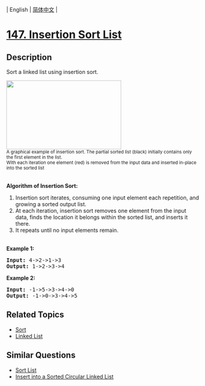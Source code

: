 
| English | [简体中文](README.md) |

# [147. Insertion Sort List](https://leetcode-cn.com/problems/insertion-sort-list/)

## Description

<p>Sort a linked list using insertion sort.</p>

<ol>
</ol>

<p><img alt="" src="https://upload.wikimedia.org/wikipedia/commons/0/0f/Insertion-sort-example-300px.gif" style="height:180px; width:300px" /><br />
<small>A graphical example of insertion sort. The partial sorted list (black) initially contains only the first element in the list.<br />
With each iteration one element (red) is removed from the input data and inserted in-place into the sorted list</small><br />
&nbsp;</p>

<ol>
</ol>

<p><strong>Algorithm of Insertion Sort:</strong></p>

<ol>
	<li>Insertion sort iterates, consuming one input element each repetition, and growing a sorted output list.</li>
	<li>At each iteration, insertion sort removes one element from the input data, finds the location it belongs within the sorted list, and inserts it there.</li>
	<li>It repeats until no input elements remain.</li>
</ol>

<p><br />
<strong>Example 1:</strong></p>

<pre>
<strong>Input:</strong> 4-&gt;2-&gt;1-&gt;3
<strong>Output:</strong> 1-&gt;2-&gt;3-&gt;4
</pre>

<p><strong>Example 2:</strong></p>

<pre>
<strong>Input:</strong> -1-&gt;5-&gt;3-&gt;4-&gt;0
<strong>Output:</strong> -1-&gt;0-&gt;3-&gt;4-&gt;5
</pre>


## Related Topics

- [Sort](https://leetcode-cn.com/tag/sort)
- [Linked List](https://leetcode-cn.com/tag/linked-list)

## Similar Questions

- [Sort List](../sort-list/README_EN.md)
- [Insert into a Sorted Circular Linked List](../insert-into-a-sorted-circular-linked-list/README_EN.md)
